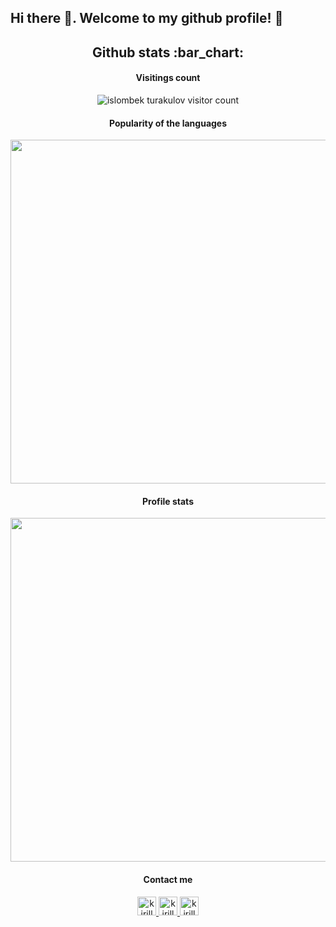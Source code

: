 ## Hi there :wave:. Welcome to my github profile! :door:

<h2 align="center">Github stats :bar_chart:</h2>
<h4 align="center">Visitings count</h4>
<p align="center"><img src="https://profile-counter.glitch.me/{kkkoltunov}/count.svg" alt="islombek turakulov visitor count" /></p>

<h4 align="center">Popularity of the languages</h4>
<p align="center"><img width="550px" src="https://github-readme-stats.vercel.app/api/top-langs/?username=kkkoltunov&langs_count=10&hide=html&layout=compact&hide_border=true&hide_title=true&theme=radical" /></p>

<h4 align="center">Profile stats</h4>
<p align="center"><img width="550px" src="https://github-readme-stats.vercel.app/api?username=kkkoltunov&show_icons=true&theme=dark" /></p>

<h4 align="center">Contact me</h4>
<p align="center">
  <a href="https://t.me/kkkoltunov">
    <img src="https://www.vectorlogo.zone/logos/telegram/telegram-icon.svg" alt="kirill koltunov telegram profile" height="30" width="30">
  </a>
  <a href="https://vk.com/kkkoltunov">
    <img src="https://www.vectorlogo.zone/logos/vk/vk-icon.svg" 
    alt="kirill koltunov vk profile" height="30" width="30">
  </a>  
  <a href="https://www.instagram.com/kkkoltunov/">
    <img src="https://www.vectorlogo.zone/logos/instagram/instagram-icon.svg" alt="kirill koltunov Instagram Profile" height="30" width="30">
  </a>
</p>